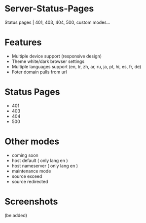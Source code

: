 # Server-Status-Pages
Status pages | 401, 403, 404, 500, custom modes...

# Features
  - Multiple device support (responsive design)
  - Theme white/dark browser settings
  - Multiple languages support 
    (en, tr, zh, ar, ru, ja, pt, hi, es, fr, de)
  - Foter domain pulls from url

# Status Pages
  - 401
  - 403
  - 404
  - 500

# Other modes
  - coming soon
  - host default ( only lang en )
  - host nameserver ( only lang en )
  - maintenance mode
  - source exceed
  - source redirected

# Screenshots
(be added)
